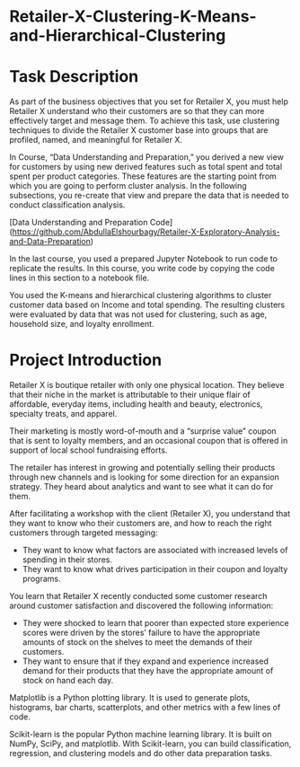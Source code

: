 # Retailer-X-Clustering-K-Means-and-Hierarchical-Clustering

# Task Description

As part of the business objectives that you set for Retailer X, you must help Retailer X understand who their customers are so that they can more
effectively target and message them. To achieve this task, use clustering techniques to divide the Retailer X customer base into groups that are profiled,
named, and meaningful for Retailer X.

In Course, “Data Understanding and Preparation,” you derived a new view for customers by using new derived features such as total spent and total spent per 
product categories. These features are the starting point from which you are going to perform cluster analysis. In the following subsections, you re-create 
that view and prepare the data that is needed to conduct classification analysis.

[Data Understanding and Preparation Code] (https://github.com/AbdullaElshourbagy/Retailer-X-Exploratory-Analysis-and-Data-Preparation)

In the last course, you used a prepared Jupyter Notebook to run code to replicate the results. In this course, you write code by copying the code lines in this section 
to a notebook file.

You used the K-means and hierarchical clustering algorithms to cluster customer data based on Income and total spending.
The resulting clusters were evaluated by data that was not used for clustering, such as age, household size, and loyalty enrollment.





# Project Introduction

Retailer X is boutique retailer with only one physical location. They believe that their niche in the market is attributable to their unique flair of affordable,
everyday items, including health and beauty, electronics, specialty treats, and apparel.

Their marketing is mostly word-of-mouth and a “surprise value” coupon that is sent to loyalty members, and an occasional coupon that is offered in support of local 
school fundraising efforts.

The retailer has interest in growing and potentially selling their products through new channels and is looking for some direction for an expansion strategy.
They heard about analytics and want to see what it can do for them.

After facilitating a workshop with the client (Retailer X), you understand that they want to know who their customers are, and how to reach the right customers
through targeted messaging:

- They want to know what factors are associated with increased levels of spending in their stores.
- They want to know what drives participation in their coupon and loyalty programs.

You learn that Retailer X recently conducted some customer research around customer satisfaction and discovered the following information:
- They were shocked to learn that poorer than expected store experience scores were driven by the stores’ failure to have the appropriate amounts of 
   stock on the shelves to meet the demands of their customers.
- They want to ensure that if they expand and experience increased demand for their products that they have the appropriate amount of stock on hand each day.



Matplotlib is a Python plotting library. It is used to generate plots, histograms, bar charts, scatterplots, and other metrics with a few lines of code.

Scikit-learn is the popular Python machine learning library. It is built on NumPy, SciPy, and matplotlib. With Scikit-learn, you can build classification, regression, and clustering models and do other data preparation tasks.


